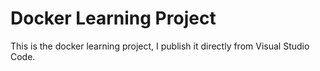 # Docker Learning Project

This is the docker learning project, I publish it directly from Visual Studio Code.